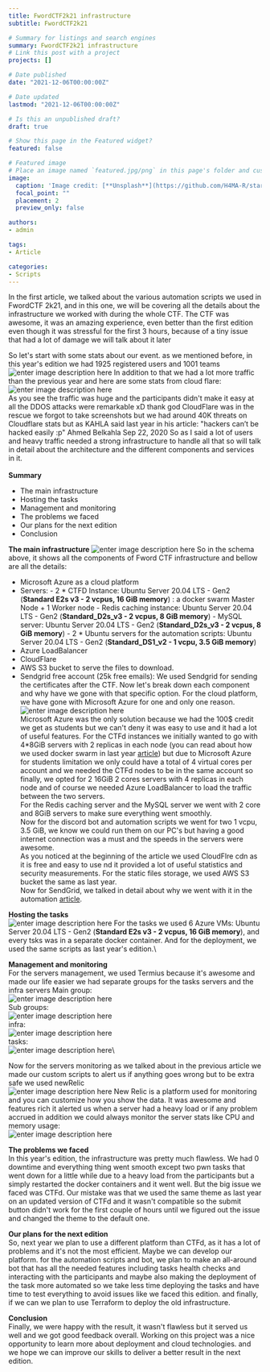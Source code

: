 ```yaml
---
title: FwordCTF2k21 infrastructure
subtitle: FwordCTF2k21

# Summary for listings and search engines
summary: FwordCTF2k21 infrastructure
# Link this post with a project
projects: []

# Date published
date: "2021-12-06T00:00:00Z"

# Date updated
lastmod: "2021-12-06T00:00:00Z"

# Is this an unpublished draft?
draft: true

# Show this page in the Featured widget?
featured: false

# Featured image
# Place an image named `featured.jpg/png` in this page's folder and customize its options here.
image:
  caption: 'Image credit: [**Unsplash**](https://github.com/H4MA-R/starter-hugo-academic/blob/master/content/post/FwordCTF2k21%20Automation/162443729_121061223368199_7099046546114959220_n.png?raw=true)'
  focal_point: ""
  placement: 2
  preview_only: false

authors:
- admin

tags:
- Article

categories:
- Scripts
---
```


In the first article, we talked about the various automation scripts we used in FwordCTF 2k21, and in this one, we will be covering all the details about the infrastructure we worked with during the whole CTF.
The CTF was awesome, it was an amazing experience, even better than the first edition even though it was stressful for the first 3 hours, because of a tiny issue that had a lot of damage we will talk about it later 

So let's start with some stats about our event. as we mentioned before, in this year's edition we had 1925 registered users and 1001 teams 
![enter image description here](https://github.com/H4MA-R/starter-hugo-academic/blob/master/content/post/FwordCTF2k21%20infrastructure/ctfd.png?raw=true)
 In addition to that we had a lot more traffic than the previous year and here are some stats from cloud flare: \
![enter image description here](https://github.com/H4MA-R/starter-hugo-academic/blob/master/content/post/FwordCTF2k21%20infrastructure/CloudFlare.png?raw=true) \
As you see the traffic was huge and the participants didn't make it easy at all the DDOS attacks were remarkable xD thank god CloudFlare was in the rescue we forgot to take screenshots but we had around 40K threats on Cloudflare stats but as KAHLA said last year in his article:
"hackers can’t be hacked easily :p" Ahmed Belkahla Sep 22, 2020
So as I said a lot of users and heavy traffic needed a strong infrastructure to handle all that so will talk in detail about the architecture and the different components and services in it.\
\
**Summary**
-	The main infrastructure
-	Hosting the tasks
-	Management and monitoring
-	The problems we faced
-	Our plans for the next edition
-	Conclusion

**The main infrastructure**
![enter image description here](https://github.com/H4MA-R/starter-hugo-academic/blob/master/content/post/FwordCTF2k21%20infrastructure/infra.png?raw=true)
So in the schema above, it shows all the components of Fword CTF infrastructure and bellow are all the details:
-   Microsoft Azure as a cloud platform
-   Servers:
		-   2 * CTFD Instance: Ubuntu Server 20.04 LTS - Gen2 (**Standard E2s v3 - 2 vcpus, 16 GiB memory**) : a docker swarm Master Node + 1 Worker node
		-   Redis caching instance: Ubuntu Server 20.04 LTS - Gen2 (**Standard_D2s_v3 - 2 vcpus, 8 GiB memory**)
		-   MySQL server: Ubuntu Server 20.04 LTS - Gen2 (**Standard_D2s_v3 - 2 vcpus, 8 GiB memory**)
		-	2 * Ubuntu servers for the automation scripts:  Ubuntu Server 20.04 LTS - Gen2 (**Standard_DS1_v2 - 1 vcpu, 3.5 GiB memory**)
-	Azure LoadBalancer
-	CloudFlare
-	AWS S3 bucket to serve the files to download.
-	Sendgrid free account (25k free emails): We used Sendgrid for sending the certificates after the CTF.
Now let's break down each component and why have we gone with that specific option.
For the cloud platform, we have gone with Microsoft Azure for one and only one reason.\
![enter image description here](https://i.imgflip.com/5rkonm.jpg) \
Microsoft Azure was the only solution because we had the 100$ credit we get as students but we can't deny it was easy to use and it had a lot of useful features.
For the CTFd instances we initially wanted to go with 4*8GiB servers with 2 replicas in each node (you can read about how we used docker swarm in last year [article](https://ahmed-belkahla.me/post/fwordctf_infrastructure/)) but due to Microsoft Azure for students limitation we only could have a total of 4 virtual cores per account and we needed the CTFd nodes to be in the same account so finally, we opted for 2 16GiB 2 cores servers with 4 replicas in each node and of course we needed Azure LoadBalancer to load the traffic between the two servers.\
For the Redis caching server and the MySQL server we went with 2 core and 8GiB servers to make sure everything went smoothly. \
Now for the discord bot and automation scripts we went for two 1 vcpu, 3.5 GiB, we know we could run them on our PC's but having a good internet connection was a must and the speeds in the servers were awesome.\
As you noticed at the beginning of the article we used CloudFlre cdn as it is free and easy to use nd it provided a lot of useful statistics and security measurements.
For the static files storage, we used AWS S3 bucket the same as last year.\
Now for SendGrid, we talked in detail about why we went with it in the automation [article](https://mohamed-arfaoui.me/post/fwordctf2k21-automation/). 

**Hosting the tasks**\
![enter image description here](https://github.com/H4MA-R/starter-hugo-academic/blob/master/content/post/FwordCTF2k21%20infrastructure/2021-10-24%2000_33_04-tasks6%20-%20Microsoft%20Azure.png?raw=true)
For the tasks we used 6 Azure VMs: Ubuntu Server 20.04 LTS - Gen2 (**Standard E2s v3 - 2 vcpus, 16 GiB memory**), and every tsks was in a separate docker container.
And for the deployment, we used the same scripts as last year's edition.\

**Management and monitoring**\
For the servers management, we used Termius because it's awesome and made our life easier we had separate groups for the tasks servers and the infra servers
Main group:\
![enter image description here](https://github.com/H4MA-R/starter-hugo-academic/blob/master/content/post/FwordCTF2k21%20infrastructure/2021-10-22%2001_10_28-Termius.png?raw=true)\
Sub groups:\
![enter image description here](https://github.com/H4MA-R/starter-hugo-academic/blob/master/content/post/FwordCTF2k21%20infrastructure/2021-10-22%2001_10_46-Termius.png?raw=true)\
infra:\
![enter image description here](https://github.com/H4MA-R/starter-hugo-academic/blob/master/content/post/FwordCTF2k21%20infrastructure/2021-10-22%2001_10_55-Termius.png?raw=true)\
tasks:\
![enter image description here](https://github.com/H4MA-R/starter-hugo-academic/blob/master/content/post/FwordCTF2k21%20infrastructure/2021-10-22%2001_11_08-Termius.png?raw=true)\

Now for the servers monitoring as we talked about in the previous article we made our custom scripts to alert us if anything goes wrong but to be extra safe we used newRelic\
![enter image description here](https://github.com/H4MA-R/starter-hugo-academic/blob/master/content/post/FwordCTF2k21%20infrastructure/2021-10-22%2001_14_21-.png?raw=true)
New Relic is a platform used for monitoring and you can customize how you show the data. It was awesome and features rich it alerted us when a server had a heavy load or if any problem accrued in addition we could always monitor the server stats like CPU and memory usage:\
![enter image description here](https://github.com/H4MA-R/starter-hugo-academic/blob/master/content/post/FwordCTF2k21%20infrastructure/2021-08-28%2009_21_39-New%20Relic%20Navigator%20_%20New%20Relic%20One.png?raw=true)

**The problems we faced**\
In this year's edition, the infrastructure was pretty much flawless. We had 0 downtime and everything thing went smooth except two pwn tasks that went down for a little while due to a heavy load from the participants but a simply restarted the docker containers and it went well. But the big issue we faced was CTFd. Our mistake was that we used the same theme as last year on an updated version of CTFd and it wasn't compatible so the submit button didn't work for the first couple of hours until we figured out the issue and changed the theme to the default one.

**Our plans for the next edition**\
So, next year we plan to use a different platform than CTFd, as it has a lot of problems and it's not the most efficient. Maybe we can develop our platform. for the automation scripts and bot, we plan to make an all-around bot that has all the needed features including tasks health checks and interacting with the participants and maybe also making the deployment of the task more automated so we take less time deploying the tasks and have time to test everything to avoid issues like we faced this edition. and finally, if we can we plan to use Terraform to deploy the old infrastructure.

**Conclusion**\
Finally, we were happy with the result, it wasn't flawless but it served us well and we got good feedback overall. Working on this project was a nice opportunity to learn more about deployment and cloud technologies. and we hope we can improve our skills to deliver a better result in the next edition.
